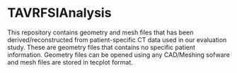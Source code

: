 # TAVRFSIAnalysis
This repository contains geometry and mesh files that has been derived/reconstructed from patient-specific CT data used in our evaluation study. 
These are geometry files that contains no specific patient information. Geometry files can be opened using any CAD/Meshing sofware and mesh files are stored in tecplot format.
